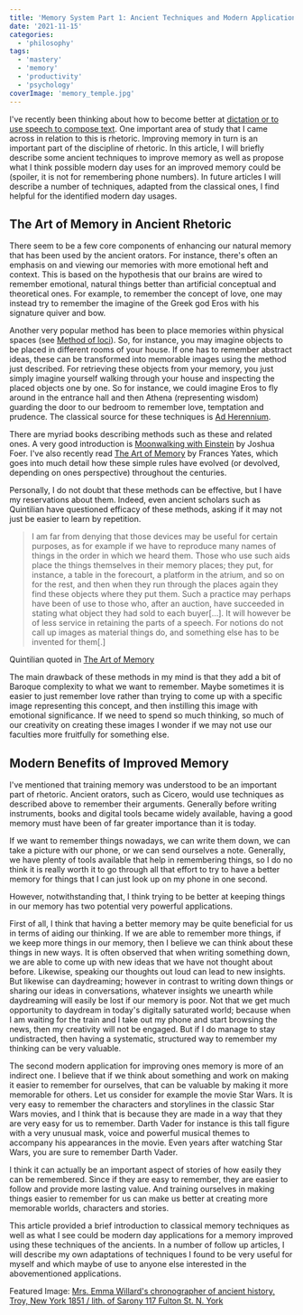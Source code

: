 ```yaml
---
title: 'Memory System Part 1: Ancient Techniques and Modern Applications'
date: '2021-11-15'
categories:
  - 'philosophy'
tags:
  - 'mastery'
  - 'memory'
  - 'productivity'
  - 'psychology'
coverImage: 'memory_temple.jpg'
---
```


I've recently been thinking about how to become better at [dictation or to use speech to compose text](https://spearoflight.wordpress.com/2021/11/13/advantages-of-using-voice-dictation/). One important area of study that I came across in relation to this is rhetoric. Improving memory in turn is an important part of the discipline of rhetoric. In this article, I will briefly describe some ancient techniques to improve memory as well as propose what I think possible modern day uses for an improved memory could be (spoiler, it is not for remembering phone numbers). In future articles I will describe a number of techniques, adapted from the classical ones, I find helpful for the identified modern day usages.

## The Art of Memory in Ancient Rhetoric

There seem to be a few core components of enhancing our natural memory that has been used by the ancient orators. For instance, there's often an emphasis on and viewing our memories with more emotional heft and context. This is based on the hypothesis that our brains are wired to remember emotional, natural things better than artificial conceptual and theoretical ones. For example, to remember the concept of love, one may instead try to remember the imagine of the Greek god Eros with his signature quiver and bow.

Another very popular method has been to place memories within physical spaces (see [Method of loci](https://en.wikipedia.org/wiki/Method_of_loci)). So, for instance, you may imagine objects to be placed in different rooms of your house. If one has to remember abstract ideas, these can be transformed into memorable images using the method just described. For retrieving these objects from your memory, you just simply imagine yourself walking through your house and inspecting the placed objects one by one. So for instance, we could imagine Eros to fly around in the entrance hall and then Athena (representing wisdom) guarding the door to our bedroom to remember love, temptation and prudence. The classical source for these techniques is [Ad Herennium](https://en.wikipedia.org/wiki/Rhetorica_ad_Herennium).

There are myriad books describing methods such as these and related ones. A very good introduction is [Moonwalking with Einstein](https://www.goodreads.com/book/show/6346975-moonwalking-with-einstein) by Joshua Foer. I've also recently read [The Art of Memory](https://www.goodreads.com/book/show/245831.The_Art_of_Memory) by Frances Yates, which goes into much detail how these simple rules have evolved (or devolved, depending on ones perspective) throughout the centuries.

Personally, I do not doubt that these methods can be effective, but I have my reservations about them. Indeed, even ancient scholars such as Quintilian have questioned efficacy of these methods, asking if it may not just be easier to learn by repetition.

> I am far from denying that those devices may be useful for certain purposes, as for example if we have to reproduce many names of things in the order in which we heard them. Those who use such aids place the things themselves in their memory places; they put, for instance, a table in the forecourt, a platform in the atrium, and so on for the rest, and then when they run through the places again they find these objects where they put them. Such a practice may perhaps have been of use to those who, after an auction, have succeeded in stating what object they had sold to each buyer\[...\]. It will however be of less service in retaining the parts of a speech. For notions do not call up images as material things do, and something else has to be invented for them\[.\]

Quintilian quoted in [The Art of Memory](https://www.goodreads.com/book/show/245831.The_Art_of_Memory)

The main drawback of these methods in my mind is that they add a bit of Baroque complexity to what we want to remember. Maybe sometimes it is easier to just remember love rather than trying to come up with a specific image representing this concept, and then instilling this image with emotional significance. If we need to spend so much thinking, so much of our creativity on creating these images I wonder if we may not use our faculties more fruitfully for something else.

## Modern Benefits of Improved Memory

I've mentioned that training memory was understood to be an important part of rhetoric. Ancient orators, such as Cicero, would use techniques as described above to remember their arguments. Generally before writing instruments, books and digital tools became widely available, having a good memory must have been of far greater importance than it is today.

If we want to remember things nowadays, we can write them down, we can take a picture with our phone, or we can send ourselves a note. Generally, we have plenty of tools available that help in remembering things, so I do no think it is really worth it to go through all that effort to try to have a better memory for things that I can just look up on my phone in one second.

However, notwithstanding that, I think trying to be better at keeping things in our memory has two potential very powerful applications.

First of all, I think that having a better memory may be quite beneficial for us in terms of aiding our thinking. If we are able to remember more things, if we keep more things in our memory, then I believe we can think about these things in new ways. It is often observed that when writing something down, we are able to come up with new ideas that we have not thought about before. Likewise, speaking our thoughts out loud can lead to new insights. But likewise can daydreaming; however in contrast to writing down things or sharing our ideas in conversations, whatever insights we unearth while daydreaming will easily be lost if our memory is poor. Not that we get much opportunity to daydream in today's digitally saturated world; because when I am waiting for the train and I take out my phone and start browsing the news, then my creativity will not be engaged. But if I do manage to stay undistracted, then having a systematic, structured way to remember my thinking can be very valuable.

The second modern application for improving ones memory is more of an indirect one. I believe that if we think about something and work on making it easier to remember for ourselves, that can be valuable by making it more memorable for others. Let us consider for example the movie Star Wars. It is very easy to remember the characters and storylines in the classic Star Wars movies, and I think that is because they are made in a way that they are very easy for us to remember. Darth Vader for instance is this tall figure with a very unusual mask, voice and powerful musical themes to accompany his appearances in the movie. Even years after watching Star Wars, you are sure to remember Darth Vader.

I think it can actually be an important aspect of stories of how easily they can be remembered. Since if they are easy to remember, they are easier to follow and provide more lasting value. And training ourselves in making things easier to remember for us can make us better at creating more memorable worlds, characters and stories.

This article provided a brief introduction to classical memory techniques as well as what I see could be modern day applications for a memory improved using these techniques of the ancients. In a number of follow up articles, I will describe my own adaptations of techniques I found to be very useful for myself and which maybe of use to anyone else interested in the abovementioned applications.

Featured Image: [Mrs. Emma Willard's chronographer of ancient history, Troy, New York 1851 / lith. of Sarony 117 Fulton St. N. York](https://www.loc.gov/resource/ppmsca.09327/)
